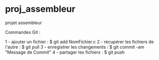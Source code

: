 proj_assembleur
===============

projet assembleur


Commandes Git :

1 - ajouter un fichier : $ git add NomFichier.c
2 - récupérer les fichiers de l'autre : $ git pull 
3 - enregistrer les changements : $ git commit -am "Message de Commit"
4 - partager les fichiers : $ git push 

